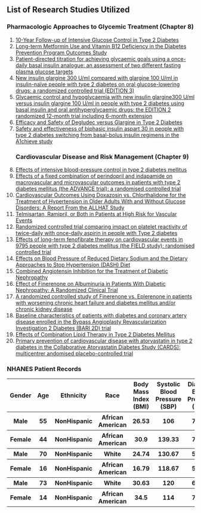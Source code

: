 
<article class="mb-5" id="ontologyfile">
<content>
<h2>List of Research Studies Utilized</h2>
 <h3> <strong> Pharmacologic Approaches to Glycemic Treatment (Chapter 8) </strong> </h3>
<ol>
<li><a href="https://care.diabetesjournals.org/lookup/external-ref?access_num=10.1056/NEJMoa0806470&link_type=DOI">10-Year Follow-up of Intensive Glucose Control in Type 2 Diabetes</a></li>
 
 <li><a href="https://care.diabetesjournals.org/lookup/external-ref?access_num=10.1210/jc.2015-3754&link_type=DOI">Long-term Metformin Use and Vitamin B12 Deficiency in the Diabetes Prevention Program Outcomes Study</a></li>
 
 <li><a href="https://care.diabetesjournals.org/lookup/external-ref?access_num=10.1111/j.1463-1326.2009.01060.x&link_type=DOI">Patient-directed titration for achieving glycaemic goals using a once-daily basal insulin analogue: an assessment of two different fasting plasma glucose targets</a></li>
 
 <li><a href="https://care.diabetesjournals.org/lookup/external-ref?access_num=10.1111/dom.12438&link_type=DOI">New insulin glargine 300 U/ml compared with glargine 100 U/ml in insulin-naïve people with type 2 diabetes on oral glucose-lowering drugs: a randomized controlled trial (EDITION 3)</a></li>
 
 <li><a href="https://care.diabetesjournals.org/lookup/external-ref?access_num=10.1111/dom.12532&link_type=DOI">Glycaemic control and hypoglycaemia with new insulin glargine300 U/ml versus insulin glargine 100 U/ml in people with type 2 diabetes using basal insulin and oral antihyperglycaemic drugs: the EDITION 2 randomized 12-month trial including 6-month extension</a></li>
 
 <li><a href="https://care.diabetesjournals.org/lookup/external-ref?access_num=10.1056/NEJMoa1615692&link_type=DOI">Efficacy and Safety of Degludec versus Glargine in Type 2 Diabetes</a></li>
 
 <li><a href="https://care.diabetesjournals.org/lookup/external-ref?access_num=10.1016/j.pcd.2013.07.005&link_type=DOI">Safety and effectiveness of biphasic insulin aspart 30 in people with type 2 diabetes switching from basal-bolus insulin regimens in the A1chieve study</a></li>

<h3> <strong> Cardiovascular Disease and Risk Management (Chapter 9) </strong> </h3>
 <li><a href="https://care.diabetesjournals.org/lookup/external-ref?access_num=10.1056/NEJMoa1001286&link_type=DOI">Effects of intensive blood-pressure control in type 2 diabetes mellitus</a></li>
 
 <li><a href="https://care.diabetesjournals.org/lookup/external-ref?access_num=10.1016/S0140-6736(07)61303-8&link_type=DOI">Effects of a fixed combination of perindopril and indapamide on macrovascular and microvascular outcomes in patients with type 2 diabetes mellitus (the ADVANCE trial): a randomised controlled trial</a></li>
 
 <li><a href="https://care.diabetesjournals.org/lookup/external-ref?access_num=10.1111/j.1524-6175.2004.03216.x&link_type=DOI">Cardiovascular Outcomes Using Doxazosin vs. Chlorthalidone for the Treatment of Hypertension in Older Adults With and Without Glucose Disorders: A Report From the ALLHAT Study</a></li>
 
 <li><a href="https://care.diabetesjournals.org/lookup/external-ref?access_num=10.1056/NEJMoa0801317&link_type=DOI">Telmisartan, Ramipril, or Both in Patients at High Risk for Vascular Events</a></li>
 
 <li><a href="https://ibm.box.com/s/tkwn426zqf6pthpn8oyuehbr71qx6wvi">Randomized controlled trial comparing impact on platelet reactivity of twice-daily with once-daily aspirin in people with Type 2 diabetes</a></li>
 
 <li><a href="https://ibm.box.com/s/r5b7gz3uf8mx0ezi8stejwvrw2kzoyij
">Effects of long-term fenofibrate therapy on cardiovascular events in 9795 people with type 2 diabetes mellitus (the FIELD study): randomised controlled trial</a></li>
 
 <li><a href="https://care.diabetesjournals.org/lookup/external-ref?access_num=10.1056/NEJM200101043440101&link_type=DOI">Effects on Blood Pressure of Reduced Dietary Sodium and the Dietary Approaches to Stop Hypertension (DASH) Diet</a></li>
 
 <li><a href="https://care.diabetesjournals.org/lookup/external-ref?access_num=10.1056/NEJMoa1303154&link_type=DOI">Combined Angiotensin Inhibition for the Treatment of Diabetic Nephropathy</a></li>
 
 <li><a href="https://care.diabetesjournals.org/lookup/external-ref?access_num=10.1001/jama.2015.10081&link_type=DOI">Effect of Finerenone on Albuminuria in Patients With Diabetic Nephropathy: A Randomized Clinical Trial</a></li>
 
 <li><a href="https://care.diabetesjournals.org/lookup/external-ref?access_num=10.1093/eurheartj/ehw132&link_type=DOI">A randomized controlled study of Finerenone vs. Eplerenone in patients with worsening chronic heart failure and diabetes mellitus and/or chronic kidney disease</a></li>
 
 <li><a href="https://care.diabetesjournals.org/lookup/external-ref?access_num=10.1056/NEJMoa0805796&link_type=DOI">Baseline characteristics of patients with diabetes and coronary artery disease enrolled in the Bypass Angioplasty Revascularization Investigation 2 Diabetes (BARI 2D) trial</a></li>
 
 <li><a href="https://care.diabetesjournals.org/lookup/external-ref?access_num=10.1056/NEJMoa1001282&link_type=DOI">Effects of Combination Lipid Therapy in Type 2 Diabetes Mellitus</a></li>
 
 <li><a href="https://ibm.box.com/s/yp0q7anj3relogeecrjh5bl054mz11v4">Primary prevention of cardiovascular disease with atorvastatin in type 2 diabetes in the Collaborative Atorvastatin Diabetes Study (CARDS): multicentrer andomised placebo-controlled trial</a></li>
 
 </ol>
 
 <h3> <strong> NHANES Patient Records</strong> </h3>
 
 <table style="width:100%">
    <tr>
    <th>Gender</th>
    <th> Age</th> 
    <th> Ethnicity</th>
    <th>Race </th> 
     <th>Body Mass Index (BMI) </th> 
     <th>Systolic Blood Pressure (SBP) </th> 
     <th>Diastolic Blood Pressure (DBP) </th> 
     <th>HemoglobinA1C (HbA1C) </th> 
  </tr>
  <tr>
      <th>Male</th>
    <th> 55</th> 
    <th> NonHispanic</th>
    <th> African American</th> 
     <th>26.53 </th> 
     <th>106</th> 
     <th>72.67 </th> 
     <th>5.2 </th> 
  </tr>
  <tr>
          <th>Female</th>
    <th>44 </th> 
    <th> NonHispanic</th>
    <th> African American</th> 
     <th> 30.9</th> 
     <th>139.33 </th> 
     <th>73.34 </th> 
     <th> 6</th> 
  </tr>
  <tr>
         <th>Male</th>
    <th>70 </th> 
    <th> NonHispanic</th>
    <th> White</th> 
     <th>24.74 </th> 
     <th>130.67 </th> 
     <th>57.34 </th> 
     <th> 7.1</th> 
  </tr>
          <th>Female</th>
    <th> 16</th> 
    <th> NonHispanic</th>
    <th> African American</th> 
     <th> 16.79</th> 
     <th>118.67</th> 
     <th>50.67</th> 
     <th> 4.7</th> 
  </tr>
    <tr>
          <th>Male</th>
    <th> 73</th> 
    <th>NonHispanic </th>
    <th> White</th> 
     <th> 30.63</th> 
     <th>120</th> 
     <th>67.34 </th> 
     <th> 5.9</th> 
  </tr>
   <tr>
      <th>Female</th>
    <th> 14</th> 
    <th> NonHispanic</th>
    <th> African American</th> 
     <th> 34.5 </th> 
     <th>114</th> 
     <th>77.34</th> 
     <th> 8</th> 
  </tr>
</table>
 </content>
 </article>

 
 
